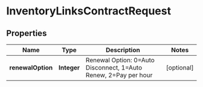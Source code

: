 
# InventoryLinksContractRequest

## Properties
Name | Type | Description | Notes
------------ | ------------- | ------------- | -------------
**renewalOption** | **Integer** | Renewal Option: 0&#x3D;Auto Disconnect, 1&#x3D;Auto Renew, 2&#x3D;Pay per hour |  [optional]



